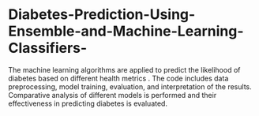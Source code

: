 # Diabetes-Prediction-Using-Ensemble-and-Machine-Learning-Classifiers-

The machine learning algorithms are applied to predict the likelihood of diabetes based on different health metrics . The code includes data preprocessing, model training, evaluation, and interpretation of the results. Comparative analysis of different models is performed and their effectiveness in predicting diabetes is evaluated.
